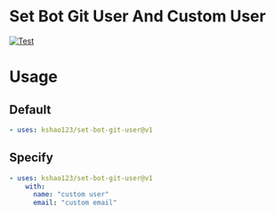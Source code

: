 # Set Bot Git User And Custom User
[![Test](https://github.com/kshao123/set-bot-git-user/actions/workflows/test.yml/badge.svg)](https://github.com/kshao123/set-bot-git-user/actions/workflows/test.yml)

# Usage
## Default
```yaml
- uses: kshao123/set-bot-git-user@v1
```

## Specify
```yaml
- uses: kshao123/set-bot-git-user@v1
    with:
      name: "custom user"
      email: "custom email"
```
